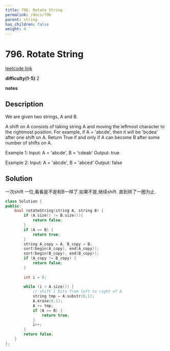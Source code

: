 ```yaml
---
title: 796. Rotate String
permalink: /docs/796
parent: string
has_children: false
weight: 4
---
```

# 796. Rotate String
[leetcode link](https://leetcode.com/problems/rotate-string/)

**difficulty(1-5)** 
2

**notes**   


## Description
We are given two strings, A and B.

A shift on A consists of taking string A and moving the leftmost character to the rightmost position. For example, if A = 'abcde', then it will be 'bcdea' after one shift on A. Return True if and only if A can become B after some number of shifts on A.

Example 1:
Input: A = 'abcde', B = 'cdeab'
Output: true

Example 2:
Input: A = 'abcde', B = 'abced'
Output: false

## Solution
一次shift 一位,看看是不是和B一样了.如果不是,继续shift. 直到转了一圈为止.
```c++
class Solution {
public:
    bool rotateString(string A, string B) {
        if (A.size() != B.size()){
            return false;
        }
        if (A == B) {
            return true;
        }
        string A_copy = A, B_copy = B;
        sort(begin(A_copy), end(A_copy));
        sort(begin(B_copy), end(B_copy));
        if (A_copy != B_copy) {
            return false;
        }
        
        int i = 0;
        
        while (i < A.size()) {
            // shift i bits from left to right of A
            string tmp = A.substr(0,1);
            A.erase(0,1);
            A += tmp;
            if (A == B) {
                return true;
            }
            i++;
        }
        return false;
    }
};
```

<!-- 
Default label
{: .label }

Blue label
{: .label .label-blue }

Stable
{: .label .label-green }

New release
{: .label .label-purple }

Coming soon
{: .label .label-yellow }

Deprecated
{: .label .label-red } -->
